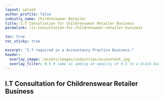 ```yaml
---
layout: splash 
author_profile: false 
industry_name: Childrenswear Retailer
title: I.T Consultation for Childrenswear Retailer Business
permalink: /it-consultation-for-childrenswear-retailer-business

toc: true
toc_sticky: true

excerpt: "I.T required in a Accountancy Practice Business."
header:
  overlay_image: /assets/images/industries/accountant.jpg
  overlay_filter: 0.5 # same as adding an opacity of 0.5 to a black background
---
```


## I.T Consultation for Childrenswear Retailer Business